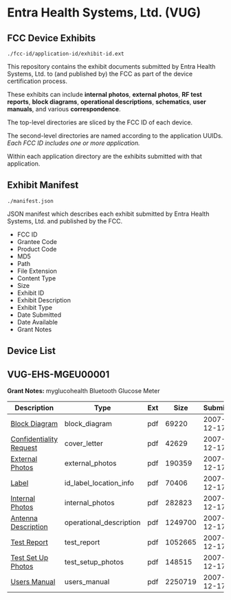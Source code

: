 # Entra Health Systems, Ltd. (VUG)
## FCC Device Exhibits

```
./fcc-id/application-id/exhibit-id.ext
```

This repository contains the exhibit documents submitted by Entra Health Systems, Ltd. to (and published by) the FCC as part of the device certification process.

These exhibits can include **internal photos**, **external photos**, **RF test reports**, **block diagrams**, **operational descriptions**, **schematics**, **user manuals**, and various **correspondence**.

The top-level directories are sliced by the FCC ID of each device.

The second-level directories are named according to the application UUIDs. *Each FCC ID includes one or more application.*

Within each application directory are the exhibits submitted with that application. 

## Exhibit Manifest

```
./manifest.json
```

JSON manifest which describes each exhibit submitted by Entra Health Systems, Ltd. and published by the FCC.

- FCC ID
- Grantee Code
- Product Code
- MD5
- Path
- File Extension
- Content Type
- Size
- Exhibit ID
- Exhibit Description
- Exhibit Type
- Date Submitted
- Date Available
- Grant Notes

## Device List
## VUG-EHS-MGEU00001
**Grant Notes:** myglucohealth Bluetooth Glucose Meter

| Description | Type | Ext | Size | Submitted | Available |
| ----------- | ---- | --- | ---- | --------- | --------- |
| [Block Diagram](VUG-EHS-MGEU00001/9009a80433263f045bb9982b122d59f5/880269.pdf) | block_diagram | pdf | 69220 | 2007-12-17 | 2007-12-17 |
| [Confidentiality Request](VUG-EHS-MGEU00001/9009a80433263f045bb9982b122d59f5/880270.pdf) | cover_letter | pdf | 42629 | 2007-12-17 | 2007-12-17 |
| [External Photos](VUG-EHS-MGEU00001/9009a80433263f045bb9982b122d59f5/880274.pdf) | external_photos | pdf | 190359 | 2007-12-17 | 2007-12-17 |
| [Label](VUG-EHS-MGEU00001/9009a80433263f045bb9982b122d59f5/880271.pdf) | id_label_location_info | pdf | 70406 | 2007-12-17 | 2007-12-17 |
| [Internal Photos](VUG-EHS-MGEU00001/9009a80433263f045bb9982b122d59f5/880275.pdf) | internal_photos | pdf | 282823 | 2007-12-17 | 2007-12-17 |
| [Antenna Description](VUG-EHS-MGEU00001/9009a80433263f045bb9982b122d59f5/880268.pdf) | operational_description | pdf | 1249700 | 2007-12-17 | 2007-12-17 |
| [Test Report](VUG-EHS-MGEU00001/9009a80433263f045bb9982b122d59f5/880277.pdf) | test_report | pdf | 1052665 | 2007-12-17 | 2007-12-17 |
| [Test Set Up Photos](VUG-EHS-MGEU00001/9009a80433263f045bb9982b122d59f5/880278.pdf) | test_setup_photos | pdf | 148515 | 2007-12-17 | 2007-12-17 |
| [Users Manual](VUG-EHS-MGEU00001/9009a80433263f045bb9982b122d59f5/880279.pdf) | users_manual | pdf | 2250719 | 2007-12-17 | 2007-12-17 |
